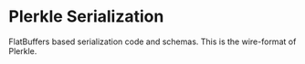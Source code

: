 # Plerkle Serialization

FlatBuffers based serialization code and schemas. This is the wire-format of Plerkle.

